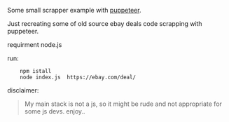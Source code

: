 Some small scrapper example with [puppeteer](https://github.com/puppeteer/puppeteer).

Just recreating some of old source ebay deals code scrapping with puppeteer.

requirment node.js

run: 

        npm istall
        node index.js  https://ebay.com/deal/


disclaimer:
>My main stack is not a js, so it might be rude and not appropriate for some js devs.
>enjoy..
